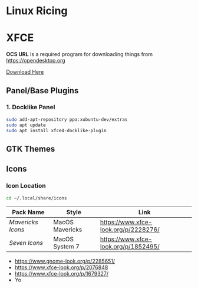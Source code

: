 # Linux Ricing


# XFCE
**OCS URL** Is a required program for downloading things from https://opendesktop.org 

[Download Here](https://ocs-dl.fra1.cdn.digitaloceanspaces.com/data/files/1467909105/ocs-url_3.1.0-0ubuntu1_amd64.deb?response-content-disposition=attachment%3B%2520ocs-url_3.1.0-0ubuntu1_amd64.deb&X-Amz-Content-Sha256=UNSIGNED-PAYLOAD&X-Amz-Algorithm=AWS4-HMAC-SHA256&X-Amz-Credential=RWJAQUNCHT7V2NCLZ2AL%2F20250731%2Fus-east-1%2Fs3%2Faws4_request&X-Amz-Date=20250731T183825Z&X-Amz-SignedHeaders=host&X-Amz-Expires=3600&X-Amz-Signature=2fda07e78f41672f7449a3c8a184e60068d02bcbc3c9d815f9a64ebfc362f233)
## Panel/Base Plugins
### 1. Docklike Panel
```sh
sudo add-apt-repository ppa:xubuntu-dev/extras  
sudo apt update  
sudo apt install xfce4-docklike-plugin
```

## GTK Themes
## Icons
### Icon Location
```sh
cd ~/.local/share/icons
```
|Pack Name|Style|Link|
|-|-|-|
|*Mavericks Icons*|MacOS Mavericks|https://www.xfce-look.org/p/2228276/|
|*Seven Icons*|MacOS System 7|https://www.xfce-look.org/p/1852495/|


- https://www.gnome-look.org/p/2285651/
- https://www.xfce-look.org/p/2076848
- https://www.xfce-look.org/p/1679327/
- Yo

